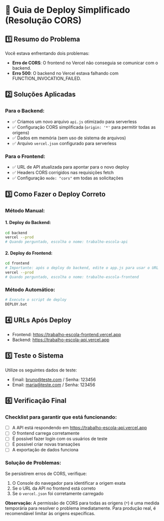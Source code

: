 # 🚀 Guia de Deploy Simplificado (Resolução CORS)

## 1️⃣ Resumo do Problema

Você estava enfrentando dois problemas:

- **Erro de CORS**: O frontend no Vercel não conseguia se comunicar com o backend.
- **Erro 500**: O backend no Vercel estava falhando com FUNCTION_INVOCATION_FAILED.

## 2️⃣ Soluções Aplicadas

### Para o Backend:

- ✅ Criamos um novo arquivo `api.js` otimizado para serverless
- ✅ Configuração CORS simplificada (`origin: '*'` para permitir todas as origens)
- ✅ Dados em memória (sem uso de sistema de arquivos)
- ✅ Arquivo `vercel.json` configurado para serverless

### Para o Frontend:

- ✅ URL de API atualizada para apontar para o novo deploy
- ✅ Headers CORS corrigidos nas requisições fetch
- ✅ Configuração `mode: "cors"` em todas as solicitações

## 3️⃣ Como Fazer o Deploy Correto

### Método Manual:

#### 1. Deploy do Backend:

```bash
cd backend
vercel --prod
# Quando perguntado, escolha o nome: trabalho-escola-api
```

#### 2. Deploy do Frontend:

```bash
cd frontend
# Importante: após o deploy do backend, edite o app.js para usar o URL correto
vercel --prod
# Quando perguntado, escolha o nome: trabalho-escola-frontend
```

### Método Automático:

```bash
# Execute o script de deploy
DEPLOY.bat
```

## 4️⃣ URLs Após Deploy

- Frontend: https://trabalho-escola-frontend.vercel.app
- Backend: https://trabalho-escola-api.vercel.app

## 5️⃣ Teste o Sistema

Utilize os seguintes dados de teste:

- Email: bruno@teste.com / Senha: 123456
- Email: maria@teste.com / Senha: 123456

## 6️⃣ Verificação Final

### Checklist para garantir que está funcionando:

- [ ] A API está respondendo em https://trabalho-escola-api.vercel.app
- [ ] O frontend carrega corretamente
- [ ] É possível fazer login com os usuários de teste
- [ ] É possível criar novas transações
- [ ] A exportação de dados funciona

### Solução de Problemas:

Se persistirem erros de CORS, verifique:

1. O Console do navegador para identificar a origem exata
2. Se o URL da API no frontend está correto
3. Se o `vercel.json` foi corretamente carregado

**Observação:** A permissão de CORS para todas as origens (`*`) é uma medida temporária para resolver o problema imediatamente. Para produção real, é recomendável limitar às origens específicas.
